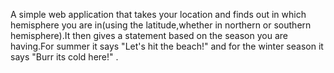 A simple web application that takes your location and finds out in which hemisphere you are in(using the latitude,whether in northern or southern hemisphere).It then gives a statement based on the season you are having.For summer it says "Let's hit the beach!" and for the winter season it says "Burr its cold here!" .